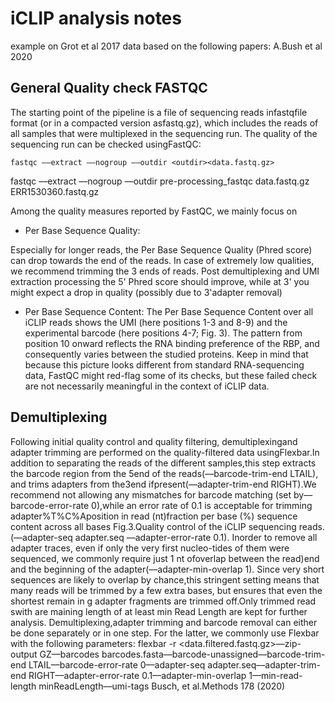 # iCLIP analysis notes 
example on Grot et al 2017 data 
based on the following papers:
A.Bush et al 2020 


## General Quality check FASTQC
The starting point of the pipeline is a file of sequencing reads infastqfile format (or in a compacted version asfastq.gz), which includes the reads of all samples that were multiplexed in the sequencing run. The quality of the sequencing run can be checked usingFastQC:
```
fastqc ––extract ––nogroup ––outdir <outdir><data.fastq.gz>
```
fastqc ––extract ––nogroup ––outdir pre-processing_fastqc data.fastq.gz ERR1530360.fastq.gz


Among the quality measures reported by FastQC, we mainly focus on 

- Per Base Sequence Quality:

Especially for longer reads, the Per Base Sequence Quality (Phred score) can drop towards the end of the reads. In case of extremely low qualities, we recommend trimming the 3 ends of reads.
Post demultiplexing and UMI extraction processing the 5' Phred score should improve, while at 3' you might expect a drop in quality (possibly due to 3'adapter removal)


- Per Base Sequence Content: 
The Per Base Sequence Content over all iCLIP reads shows the UMI (here positions 1-3 and 8-9) and the experimental barcode (here positions 4-7; Fig. 3). The pattern from position 10 onward reflects the RNA binding preference of the RBP, and consequently varies between the studied proteins. Keep in mind that because this picture looks different from standard RNA-sequencing data, FastQC might red-flag some of its checks, but these failed check are not necessarily meaningful in the context of iCLIP data.


## Demultiplexing 
Following initial quality control and quality filtering, demultiplexingand adapter trimming are performed on the quality-filtered data usingFlexbar.In addition to separating the reads of the different samples,this step extracts the barcode region from the 5end of the reads(––barcode-trim-end LTAIL), and trims adapters from the3end ifpresent(––adapter-trim-end RIGHT).We recommend not allowing any mismatches for barcode matching (set by––barcode-error-rate 0),while an error rate of 0.1 is acceptable for trimming adapter%T%C%Aposition in read (nt)fraction per base (%) sequence content across all bases Fig.3.Quality control of the iCLIP sequencing reads.  (––adapter-seq adapter.seq ––adapter-error-rate 0.1).
 Inorder to remove all adapter traces, even if only the very first nucleo-tides of them were sequenced, we commonly require just 1 nt ofoverlap between the read)end and the beginning of the adapter(––adapter-min-overlap 1). Since very short sequences are likely to overlap by chance,this stringent setting means that many reads will be trimmed by a few extra bases, but ensures that even the shortest remain in g adapter fragments are trimmed off.Only trimmed read swith are maining length of at least min Read Length are kept for further analysis. Demultiplexing,adapter trimming and barcode removal can either be done separately or in one step. For the latter, we commonly use Flexbar with the following parameters: 
 flexbar -r <data.filtered.fastq.gz>––zip-output GZ––barcodes barcodes.fasta––barcode-unassigned––barcode-trim-end LTAIL––barcode-error-rate 0––adapter-seq adapter.seq––adapter-trim-end RIGHT––adapter-error-rate 0.1––adapter-min-overlap 1––min-read-length minReadLength––umi-tags Busch, et al.Methods 178 (2020)